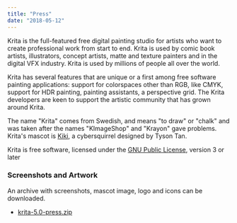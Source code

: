 ```yaml
---
title: "Press"
date: "2018-05-12"
---
```


Krita is the full-featured free digital painting studio for artists who want to create professional work from start to end. Krita is used by comic book artists, illustrators, concept artists, matte and texture painters and in the digital VFX industry. Krita is used by millions of people all over the world.

Krita has several features that are unique or a first among free software painting applications: support for colorspaces other than RGB, like CMYK, support for HDR painting, painting assistants, a perspective grid. The Krita developers are keen to support the artistic community that has grown around Krita.

The name "Krita" comes from Swedish, and means "to draw" or "chalk" and was taken after the names "KImageShop" and "Krayon" gave problems. Krita's mascot is [Kiki](/about/kiki/), a cybersquirrel designed by Tyson Tan.

Krita is free software, licensed under the [GNU Public License](http://www.gnu.org/licenses/gpl.html), version 3 or later

### Screenshots and Artwork

An archive with screenshots, mascot image, logo and icons can be downloaded.

- [krita-5.0-press.zip](https://files.kde.org/krita/marketing/5.0/krita-5.0-press.zip)
